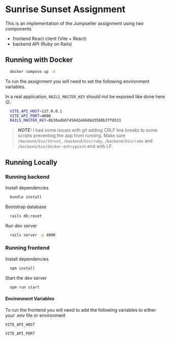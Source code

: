 # Sunrise Sunset Assignment

This is an implementation of the Jumpseller assignment using two components

- frontend React client (Vite + React)
- backend API (Ruby on Rails)

## Running with Docker

```bash
  docker compose up -d
```
To run the assignment you will need to set the following environment variables.

In a real application, `RAILS_MASTER_KEY` should not be exposed like done here 😉.

```bash
  VITE_API_HOST=127.0.0.1
  VITE_API_PORT=4000
  RAILS_MASTER_KEY=0b30adb6f45042e69dbd3580b37f8531
```

> **_NOTE:_**  I had some issues with git adding CRLF line breaks to some scripts preventing the app from running. Make sure `/backend/bin/thrust`, `/backend/bin/ruby`, `/backend/bin/rake` and `/backend/bin/docker-entrypoint` end with LF.

## Running Locally

### Running backend

Install dependencies

```bash
  bundle install
```

Bootstrap database

```bash
  rails db:reset
```

Run dev server

```bash
  rails server -p 4000
```

### Running frontend

Install dependencies

```bash
  npm install
```

Start the dev server

```bash
  npm run start
```

#### Environment Variables

To run the frontend you will need to add the following variables to either your .env file or environment

`VITE_API_HOST`

`VITE_API_PORT`
